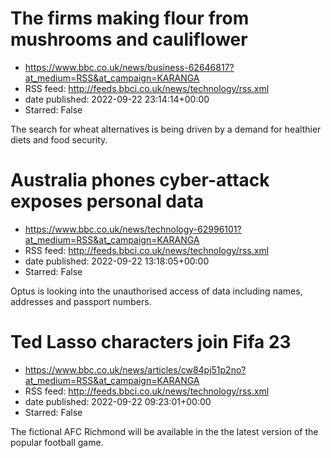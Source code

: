 # The firms making flour from mushrooms and cauliflower
 - https://www.bbc.co.uk/news/business-62646817?at_medium=RSS&at_campaign=KARANGA
 - RSS feed: http://feeds.bbci.co.uk/news/technology/rss.xml
 - date published: 2022-09-22 23:14:14+00:00
 - Starred: False

The search for wheat alternatives is being driven by a demand for healthier diets and food security.

# Australia phones cyber-attack exposes personal data
 - https://www.bbc.co.uk/news/technology-62996101?at_medium=RSS&at_campaign=KARANGA
 - RSS feed: http://feeds.bbci.co.uk/news/technology/rss.xml
 - date published: 2022-09-22 13:18:05+00:00
 - Starred: False

Optus is looking into the unauthorised access of data including names, addresses and passport numbers.

# Ted Lasso characters join Fifa 23
 - https://www.bbc.co.uk/news/articles/cw84pj51p2no?at_medium=RSS&at_campaign=KARANGA
 - RSS feed: http://feeds.bbci.co.uk/news/technology/rss.xml
 - date published: 2022-09-22 09:23:01+00:00
 - Starred: False

The fictional AFC Richmond will be available in the the latest version of the popular football game.
